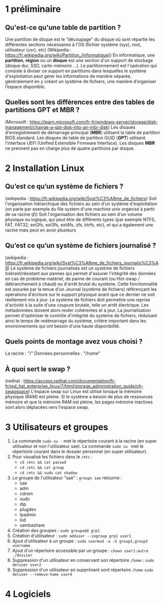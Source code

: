 # 1 préliminaire
## Qu'est-ce qu'une table de partition ?
Une partition de disque est le "découpage" du disque où sont répartie les différentes sections nécessaires à l'OS (fichier système (sys), root, utilisateur (usr), etc)
(Wikipedia : https://fr.wikipedia.org/wiki/Partition_(informatique))
En informatique, une **partition**, **région** ou un **disque** est une section d'un support de stockage (disque dur, SSD, carte-mémoire ...). Le partitionnement est l'opération qui consiste à diviser ce support en partitions dans lesquelles le système d'exploitation peut gérer les informations de manière séparée, généralement en y créant un système de fichiers, une manière d’organiser l’espace disponible.
## Quelles sont les différences entre des tables de partitions GPT et MBR ?
(Microsoft : https://learn.microsoft.com/fr-fr/windows-server/storage/disk-management/change-a-gpt-disk-into-an-mbr-disk)
Les disques d'enregistrement de démarrage principal (**MBR**) utilisent la table de partition BIOS standard. Les disques de table de partition GUID (**GPT**) utilisent l'interface UEFI (Unified Extensible Firmware Interface). Les disques **MBR** ne prennent pas en charge plus de quatre partitions par disque.
# 2 Installation Linux
## Qu’est ce qu’un système de fichiers ? 
(wikipedia : https://fr.wikipedia.org/wiki/Syst%C3%A8me_de_fichiers)
Soit l'organisation hiérarchique des fichiers au sein d'un système d'exploitation (on parle par exemple du file system d'une machine unix organisé à partir de sa racine (**/**))
Soit l'organisation des fichiers au sein d'un volume physique ou logique, qui peut être de différents types (par exemple NTFS, FAT, FAT32, ext2fs, ext3fs, ext4fs, zfs, btrfs, etc), et qui a également une racine mais peut en avoir plusieurs
## Qu’est ce qu’un système de fichiers journalisé ? 
(wikipedia : https://fr.wikipedia.org/wiki/Syst%C3%A8me_de_fichiers_journalis%C3%A9)
Le système de fichiers journalisés est un système de fichiers tolérant/résistant aux pannes qui permet d'assurer l'intégrité des données en cas de problème matériel, de panne de courant (ou Hot-swap / débranchement à chaud) ou d'arrêt brutal du système. Cette fonctionnalité est assurée par la tenue d'un Journal (système de fichiers) référençant les opérations d'écriture sur le support physique avant que ce dernier ne soit réellement mis à jour. Le système de fichiers doit permettre une reprise d'activité à la suite d'une coupure brutale, telle un arrêt électrique. Les métadonnées doivent alors rester cohérentes et à jour. La journalisation permet d'optimiser le contrôle d'intégrité du système de fichiers, réduisant ainsi le temps de redémarrage du système, critère important dans les environnements qui ont besoin d'une haute disponibilité.
## Quels points de montage avez vous choisi ? 
La racine : "/"
Données personnelles : "/home"
## À quoi sert le swap ?
(redhat : https://access.redhat.com/documentation/fr-fr/red_hat_enterprise_linux/7/html/storage_administration_guide/ch-swapspace)
L'espace swap sur Linux est utilisé lorsque la mémoire physique (RAM) est pleine. Si le système a besoin de plus de ressources mémoire et que la mémoire RAM est pleine, les pages mémoire inactives sont alors déplacées vers l'espace swap.
# 3 Utilisateurs et groupes
1. La commande ```sudo su -``` met le répertoire courant à la racine (en super utilisateur et non l'utilisateur sae). La commande ```sudo su ``` met le répertoire courant dans le dossier personnel (en super utilisateur).
2. Pour visualisé les fichiers dans le `/etc` :
	- `cd /etc && cat passwd`
	- `cd /etc && cat group`
	- `cd /etc && sudo cat shadow`
3. Le groupe de l'utilisateur "sae" : `groups sae` retourne :
	- sae
	- adm
	- cdrom
	- sudo
	- dip
	- plugdev
	- lpadmin
	- lxd
	- sambashare
1. Création des groupes : `sudo groupadd grp1`
2. Création d'utilisateur : `sudo adduser --ingroup grp1 user1`
3. Ajout d'utilisateur à un groupe : `sudo usermod -a -G group1,group2 username` 
4. Ajout d'un répertoire accessible par un groupe : `chown user1:autre ./dossier`
5. Suppression d'un utilisateur en conservant son répertoire `/home` : `sudo deluser user2`
7. Suppression d'un utilisateur en supprimant sont répertoire `/home` `sudo deluser --remove-home user4`
# 4 Logiciels
